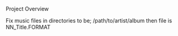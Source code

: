 Project Overview

Fix music files in directories to be;
    /path/to/artist/album
then file is
    NN_Title.FORMAT
